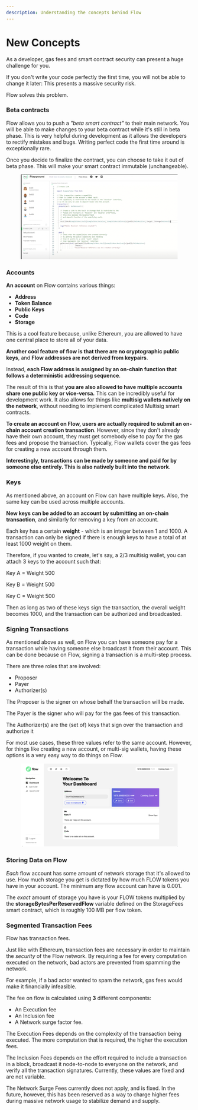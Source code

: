 ```yaml
---
description: Understanding the concepts behind Flow
---
```


# New Concepts

As a developer, gas fees and smart contract security can present a huge challenge for you.&#x20;

If you don't write your code perfectly the first time, you will not be able to change it later: This presents a massive security risk.

Flow solves this problem.

### Beta contracts

Flow allows you to push a _"beta smart contract"_ to their main network. You will be able to make changes to your beta contract while it's still in beta phase. This is very helpful during development as it allows the developers to rectify mistakes and bugs. Writing perfect code the first time around is exceptionally rare.

Once you decide to finalize the contract, you can choose to take it out of beta phase. This will make your smart contract immutable (unchangeable).

<figure><img src=".gitbook/assets/image (2) (1).png" alt=""><figcaption></figcaption></figure>

### Accounts

**An account** on Flow contains various things:

* **Address**
* **Token Balance**
* **Public Keys**
* **Code**
* **Storage**

This is a cool feature because, unlike Ethereum, you are allowed to have one central place to store all of your data.

**Another cool feature of flow is that there are no cryptographic public keys**, and **Flow addresses are not derived from keypairs**.&#x20;

Instead, **each Flow address is assigned by an on-chain function that follows a deterministic addressing sequence**.

The result of this is that **you are also allowed to have multiple accounts share one public key or vice-versa.** This can be incredibly useful for development work. It also allows for things like **multisig wallets natively on the network**, without needing to implement complicated Multisig smart contracts.

**To create an account on Flow, users are actually required to submit an on-chain account creation transaction**. However, since they don't already have their own account, they must get somebody else to pay for the gas fees and propose the transaction. Typically, Flow wallets cover the gas fees for creating a new account through them.

**Interestingly, transactions can be made by someone and paid for by someone else entirely. This is also natively built into the network**.

### Keys

As mentioned above, an account on Flow can have multiple keys. Also, the same key can be used across multiple accounts.&#x20;

**New keys can be added to an account by submitting an on-chain transaction**, and similarly for removing a key from an account.

Each key has a certain **weight** - which is an integer between 1 and 1000. A transaction can only be signed if there is enough keys to have a total of at least 1000 weight on them.

Therefore, if you wanted to create, let's say, a 2/3 multisig wallet, you can attach 3 keys to the account such that:

Key A = Weight 500

Key B = Weight 500

Key C = Weight 500

Then as long as two of these keys sign the transaction, the overall weight becomes 1000, and the transaction can be authorized and broadcasted.

### Signing Transactions

As mentioned above as well, on Flow you can have someone pay for a transaction while having someone else broadcast it from their account. This can be done because on Flow, signing a transaction is a multi-step process.

There are three roles that are involved:

* Proposer
* Payer
* Authorizer(s)

The Proposer is the signer on whose behalf the transaction will be made.

The Payer is the signer who will pay for the gas fees of this transaction.

The Authorizer(s) are the (set of) keys that sign over the transaction and authorize it

For most use cases, these three values refer to the same account. However, for things like creating a new account, or multi-sig wallets, having these options is a very easy way to do things on Flow.

<figure><img src=".gitbook/assets/image (3).png" alt=""><figcaption></figcaption></figure>

### Storing Data on Flow

_Each_ flow account has some amount of network storage that it's allowed to use. How much storage you get is dictated by how much FLOW tokens you have in your account. The minimum any flow account can have is 0.001.

The _exact_ amount of storage you have is your FLOW tokens multiplied by the **storageBytesPerReservedFlow** variable defined on the StorageFees smart contract, which is roughly 100 MB per flow token.

### Segmented Transaction Fees

Flow has transaction fees.&#x20;

Just like with Ethereum, transaction fees are necessary in order to maintain the _security_ of the Flow network. By requiring a fee for every computation executed on the network, bad actors are prevented from spamming the network.

For example, if a bad actor wanted to spam the network, gas fees would make it financially infeasible.

The fee on flow is calculated using **3** different components:

* An Execution fee
* An Inclusion fee
* A Network surge factor fee.

The Execution Fees depends on the complexity of the transaction being executed. The more computation that is required, the higher the execution fees.

The Inclusion Fees depends on the effort required to include a transaction in a block, broadcast it node-to-node to everyone on the network, and verify all the transaction signatures. Currently, these values are fixed and are not variable.

The Network Surge Fees currently does not apply, and is fixed. In the future, however, this has been reserved as a way to charge higher fees during massive network usage to stabilize demand and supply.

